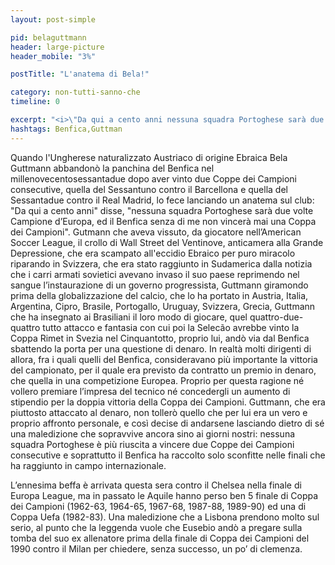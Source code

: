 ```yaml
---
layout: post-simple

pid: belaguttmann
header: large-picture
header_mobile: "3%"

postTitle: "L'anatema di Bela!"

category: non-tutti-sanno-che
timeline: 0

excerpt: "<i>\"Da qui a cento anni nessuna squadra Portoghese sarà due volte Campione d’Europa, ed il Benfica senza di me non vincerà mai una Coppa dei Campioni</i>\""
hashtags: Benfica,Guttman
---
```

Quando l'Ungherese naturalizzato Austriaco di origine Ebraica Bela Guttmann abbandonò la panchina del Benfica nel millenovecentosessantadue dopo aver vinto due Coppe dei Campioni consecutive, quella del Sessantuno contro il Barcellona e quella del Sessantadue contro il Real Madrid, lo fece lanciando un anatema sul club: "Da qui a cento anni" disse, "nessuna squadra Portoghese sarà due volte Campione d’Europa, ed il Benfica senza di me non vincerà mai una Coppa dei Campioni".
Gutmann che aveva vissuto, da giocatore nell’American Soccer League, il crollo di Wall Street del Ventinove, anticamera alla Grande Depressione, che era scampato all'eccidio Ebraico per puro miracolo riparando in Svizzera, che era stato raggiunto in Sudamerica dalla notizia che i carri armati sovietici avevano invaso il suo paese reprimendo nel sangue l’instaurazione di un governo progressista, Guttmann giramondo prima della globalizzazione del calcio, che lo ha portato in Austria, Italia, Argentina, Cipro, Brasile, Portogallo, Uruguay, Svizzera, Grecia, Guttmann che ha insegnato ai Brasiliani il loro modo di giocare, quel quattro-due-quattro tutto attacco e fantasia con cui poi la Selecão avrebbe vinto la Coppa Rimet in Svezia nel Cinquantotto, proprio lui, andò via dal Benfica sbattendo la porta per una questione di denaro.
In realtà molti dirigenti di allora, fra i quali quelli del Benfica, consideravano più importante la vittoria del campionato, per il quale era previsto da contratto un premio in denaro, che quella in una competizione Europea. Proprio per questa ragione né vollero premiare l’impresa del tecnico né concedergli un aumento di stipendio per la doppia vittoria della Coppa dei Campioni.
Guttmann, che era piuttosto attaccato al denaro, non tollerò quello che per lui era un vero e proprio affronto personale, e così decise di andarsene lasciando dietro di sé una maledizione che sopravvive ancora sino ai giorni nostri: nessuna squadra Portoghese è più riuscita a vincere due Coppe dei Campioni consecutive e soprattutto il Benfica ha raccolto solo sconfitte nelle finali che ha raggiunto in campo internazionale.

L’ennesima beffa è arrivata questa sera contro il Chelsea nella finale di Europa League, ma in passato le Aquile hanno perso ben 5 finale di Coppa dei Campioni (1962-63, 1964-65, 1967-68, 1987-88, 1989-90) ed una di Coppa Uefa (1982-83). Una maledizione che a Lisbona prendono molto sul serio, al punto che la leggenda vuole che Eusebio andò a pregare sulla tomba del suo ex allenatore prima della finale di Coppa dei Campioni del 1990 contro il Milan per chiedere, senza successo, un po’ di clemenza.
